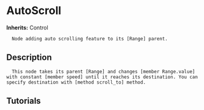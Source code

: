 # AutoScroll

**Inherits:** Control

      Node adding auto scrolling feature to its [Range] parent.
   
## Description 

      This node takes its parent [Range] and changes [member Range.value] with constant [member speed] until it reaches its destination. You can specify destination with [method scroll_to] method.
   
## Tutorials 

	